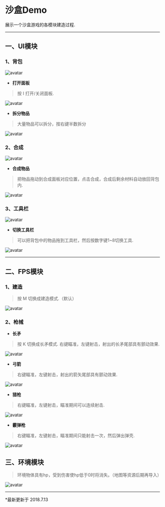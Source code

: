 # **沙盒Demo**
展示一个沙盒游戏的各模块建造过程.
***

## **一、UI模块**
### **1、背包**
![avatar](https://ws1.sinaimg.cn/large/bcd41526ly1fqksoca9atj20g105zgob.jpg)
* **打开面板**
> 按 I 打开/关闭面板.

![avatar](https://ws1.sinaimg.cn/large/bcd41526ly1fqksol54x0g20ws0ig0y9.jpg)
* **拆分物品**
> 大量物品可以拆分，按右键半数拆分

![avatar](https://ayanamirei.oss-cn-hangzhou.aliyuncs.com/18-4-23/86706866.jpg)
### **2、合成**
![avatar](https://ws1.sinaimg.cn/large/bcd41526ly1fqksoc33hij20ft07fq4b.jpg)
* **合成物品**
> 把物品拖动到合成面板对应位置，点击合成，合成后剩余材料自动放回背包内.

![avatar](https://ws1.sinaimg.cn/large/bcd41526ly1fqksolc4qlg20ws0igtit.jpg)
### **3、工具栏**
![avatar](https://ws1.sinaimg.cn/large/bcd41526ly1fqksobywsnj20ft02faat.jpg)
* **切换工具栏**
> 可以把背包中的物品拖到工具栏，然后按数字键1~8切换工具.

![avatar](https://ws1.sinaimg.cn/large/bcd41526ly1fqksolu027g20ws0igwln.jpg)
***

## **二、FPS模块**
### **1、建造**
> 按 M 切换成建造模式.（默认）

![avatar](./Readmeimages/1.gif)
### **2、枪械**
* **长矛**
> 按 K 切换成长矛模式.
> 右键瞄准，左键射击，射出的长矛尾部具有颤动效果.

![avatar](./Readmeimages/2.gif)
* **弓箭**
> 右键瞄准，左键射击，射出的箭矢尾部具有颤动效果.

![avatar](./Readmeimages/3.gif)
* **猎枪**
> 右键瞄准，左键射击，瞄准期间可以连续射击.

![avatar](./Readmeimages/4.gif)
* **霰弹枪**
> 右键瞄准，左键射击，瞄准期间只能射击一次，然后弹出弹壳.

![avatar](./Readmeimages/5.gif)


## **三、环境模块**
> 环境物体具有hp，受到伤害使hp低于0时将消失。（地图等资源后期再导入）

![avatar](./Readmeimages/6.gif)
***

*最新更新于 2018.7.13
